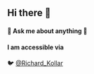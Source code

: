 ## Hi there 👋
#### 💬 Ask me about anything 💬

#### I am accessible via
:bird: [@Richard_Kollar](https://twitter.com/richard_kollar)  

<!--
**Shawoll/Shawoll** is a ✨ _special_ ✨ repository because its `README.md` (this file) appears on your GitHub profile.

Here are some ideas to get you started:

- 🔭 I’m currently working on ...
- 🌱 I’m currently learning ...
- 👯 I’m looking to collaborate on ...
- 🤔 I’m looking for help with ...
- 💬 Ask me about ...
- 📫 How to reach me: ...
- 😄 Pronouns: ...
-->
